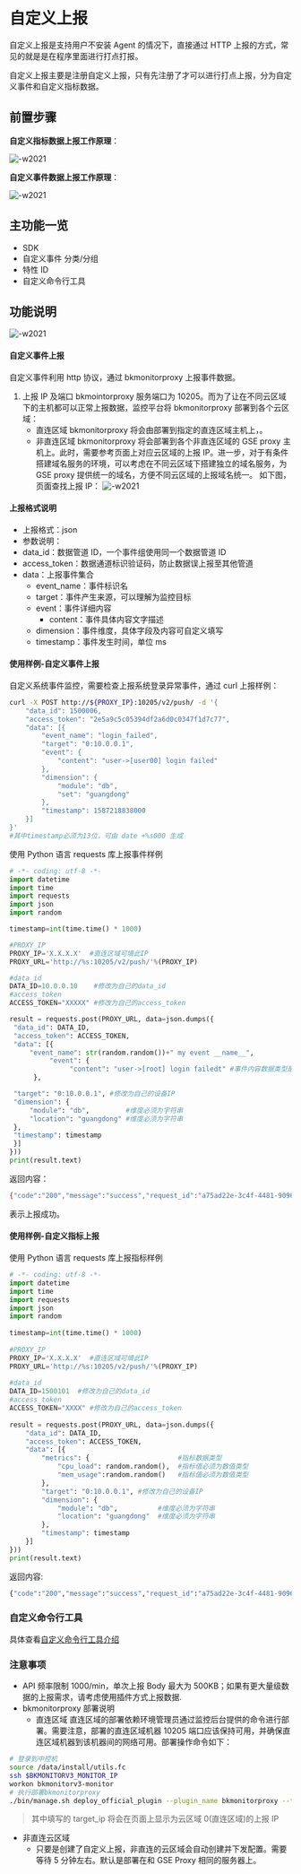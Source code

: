 # 自定义上报

自定义上报是支持用户不安装 Agent 的情况下，直接通过 HTTP 上报的方式，常见的就是是在程序里面进行打点打报。

自定义上报主要是注册自定义上报，只有先注册了才可以进行打点上报，分为自定义事件和自定义指标数据。

## 前置步骤

**自定义指标数据上报工作原理**：

![-w2021](media/15769097214595.jpg)

**自定义事件数据上报工作原理**：

![-w2021](media/15887429342933.jpg)

## 主功能一览

* SDK
* 自定义事件 分类/分组
* 特性 ID
* 自定义命令行工具

## 功能说明

![-w2021](media/15754476249189.png)

#### 自定义事件上报

自定义事件利用 http 协议，通过 bkmonitorproxy 上报事件数据。

1. 上报 IP 及端口
   bkmointorproxy 服务端口为 10205。而为了让在不同云区域下的主机都可以正常上报数据，监控平台将 bkmonitorproxy 部署到各个云区域：
    - 直连区域
      bkmonitorproxy 将会由部署到指定的直连区域主机上，。
    - 非直连区域
      bkmonitorproxy 将会部署到各个非直连区域的 GSE proxy 主机上。此时，需要参考页面上对应云区域的上报 IP。进一步，对于有条件搭建域名服务的环境，可以考虑在不同云区域下搭建独立的域名服务，为 GSE proxy 提供统一的域名，方便不同云区域的上报域名统一。
       如下图，页面查找上报 IP：
       ![-w2021](media/15887429814674.png)

#### 上报格式说明

- 上报格式：json
- 参数说明：
- data_id：数据管道 ID，一个事件组使用同一个数据管道 ID
- access_token：数据通道标识验证码，防止数据误上报至其他管道
- data：上报事件集合
  - event_name：事件标识名
  - target：事件产生来源，可以理解为监控目标
  - event：事件详细内容
    - content：事件具体内容文字描述
  - dimension：事件维度，具体字段及内容可自定义填写
  - timestamp：事件发生时间，单位 ms

#### 使用样例-自定义事件上报

自定义系统事件监控，需要检查上报系统登录异常事件，通过 curl 上报样例：

```bash
curl -X POST http://${PROXY_IP}:10205/v2/push/ -d '{
    "data_id": 1500006,
    "access_token": "2e5a9c5c05394df2a6d0c0347f1d7c77",
    "data": [{
        "event_name": "login_failed",
        "target": "0:10.0.0.1",
        "event": {
            "content": "user->[user00] login failed"
        },
        "dimension": {
            "module": "db",
            "set": "guangdong"
        },
        "timestamp": 1587218838000
    }]
}'
#其中timestamp必须为13位，可由 date +%s000 生成
```

使用 Python 语言 requests 库上报事件样例

```python
# -*- coding: utf-8 -*-
import datetime
import time
import requests
import json
import random

timestamp=int(time.time() * 1000)

#PROXY_IP
PROXY_IP='X.X.X.X'  #直连区域可填此IP
PROXY_URL='http://%s:10205/v2/push/'%(PROXY_IP)

#data_id
DATA_ID=10.0.0.10    #修改为自己的data_id
#access_token
ACCESS_TOKEN="XXXXX" #修改为自己的access_token

result = requests.post(PROXY_URL, data=json.dumps({
 "data_id": DATA_ID,
 "access_token": ACCESS_TOKEN,
 "data": [{
     "event_name": str(random.random())+" my event __name__",
          "event": {
               "content": "user->[root] login failedt" #事件内容数据类型是字符串
      },

 "target": "0:10.0.0.1", #修改为自己的设备IP
 "dimension": {
     "module": "db",         #维度必须为字符串
     "location": "guangdong" #维度必须为字符串
 },
 "timestamp": timestamp
 }]
}))
print(result.text)
```

返回内容：

```bash
{"code":"200","message":"success","request_id":"a75ad22e-3c4f-4481-9096-c4947bf47187","result":"true"}
```

表示上报成功。

#### 使用样例-自定义指标上报

使用 Python 语言 requests 库上报指标样例

```python
# -*- coding: utf-8 -*-
import datetime
import time
import requests
import json
import random
 
timestamp=int(time.time() * 1000)
 
#PROXY_IP
PROXY_IP='X.X.X.X'  #直连区域可填此IP
PROXY_URL='http://%s:10205/v2/push/'%(PROXY_IP)
 
#data_id
DATA_ID=1500101  #修改为自己的data_id
#access_token
ACCESS_TOKEN="XXXX" #修改为自己的access_token
 
result = requests.post(PROXY_URL, data=json.dumps({
    "data_id": DATA_ID,
    "access_token": ACCESS_TOKEN,
    "data": [{
        "metrics": {                      #指标数据类型
            "cpu_load": random.random(),  #指标值必须为数值类型
            "mem_usage":random.random()   #指标值必须为数值类型
        },
        "target": "0:10.0.0.1", #修改为自己的设备IP
        "dimension": {
            "module": "db",          #维度必须为字符串
            "location": "guangdong"  #维度必须为字符串
        },
        "timestamp": timestamp
    }]
}))
print(result.text)
```

返回内容:

```python
{"code":"200","message":"success","request_id":"a75ad22e-3c4f-4481-9096-c4947bf47187","result":"true"}
```

### 自定义命令行工具

具体查看[自定义命令行工具介绍](../../guide/custom-report-tools.md)

### 注意事项

- API 频率限制 1000/min，单次上报 Body 最大为 500KB；如果有更大量级数据的上报需求，请考虑使用插件方式上报数据.
- bkmonitorproxy 部署说明
  - 直连区域
    直连区域的部署依赖环境管理员通过监控后台提供的命令进行部署。需要注意，部署的直连区域机器 10205 端口应该保持可用，并确保直连区域机器到该机器间的网络可用。部署操作命令如下：

```bash
# 登录到中控机
source /data/install/utils.fc
ssh $BKMONITORV3_MONITOR_IP
workon bkmonitorv3-monitor
# 执行部署bkmonitorproxy
./bin/manage.sh deploy_official_plugin --plugin_name bkmonitorproxy --target_hosts ${target_ip},${target_ip}
```

> 其中填写的 target_ip 将会在页面上显示为云区域 0(直连区域)的上报 IP

- 非直连云区域
  - 只要是创建了自定义上报，非直连的云区域会自动创建并下发配置。需要等待 5 分钟左右。默认是部署在和 GSE Proxy 相同的服务器上。
